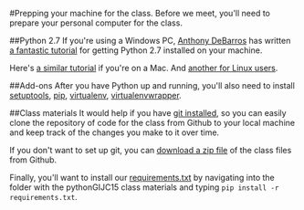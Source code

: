 #Prepping your machine for the class.
Before we meet, you'll need to prepare your personal computer for the class.

##Python 2.7
If you're using a Windows PC, [Anthony DeBarros](https://github.com/anthonydb) has written [a fantastic tutorial](http://www.anthonydebarros.com/2014/02/16/setting-up-python-in-windows-8-1/) for getting Python 2.7 installed on your machine.

Here's [a similar tutorial](http://hackercodex.com/guide/python-development-environment-on-mac-osx/) if you're on a Mac. And [another for Linux users](http://www.linuxfromscratch.org/blfs/view/svn/general/python2.html).

##Add-ons
After you have Python up and running, you'll also need to install [setuptools](https://pypi.python.org/pypi/setuptools), [pip](https://pip.pypa.io/en/latest/installing.html), [virtualenv](https://virtualenv.pypa.io/en/latest/installation.html), [virtualenvwrapper](https://virtualenvwrapper.readthedocs.org/en/latest/install.html).

##Class materials
It would help if you have [git installed](https://git-scm.com/book/en/v2/Getting-Started-Installing-Git), so you can easily clone the repository of code for the class from Github to your local machine and keep track of the changes you make to it over time.

If you don't want to set up git, you can [download a zip file](https://github.com/tommeagher/pythonGIJC15/archive/master.zip) of the class files from Github.

Finally, you'll want to install our [requirements.txt](requirements.txt) by navigating into the folder with the pythonGIJC15 class materials and typing ```pip install -r requirements.txt```.